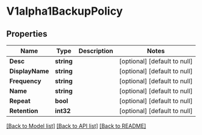 # V1alpha1BackupPolicy

## Properties
Name | Type | Description | Notes
------------ | ------------- | ------------- | -------------
**Desc** | **string** |  | [optional] [default to null]
**DisplayName** | **string** |  | [optional] [default to null]
**Frequency** | **string** |  | [optional] [default to null]
**Name** | **string** |  | [optional] [default to null]
**Repeat** | **bool** |  | [optional] [default to null]
**Retention** | **int32** |  | [optional] [default to null]

[[Back to Model list]](../README.md#documentation-for-models) [[Back to API list]](../README.md#documentation-for-api-endpoints) [[Back to README]](../README.md)


